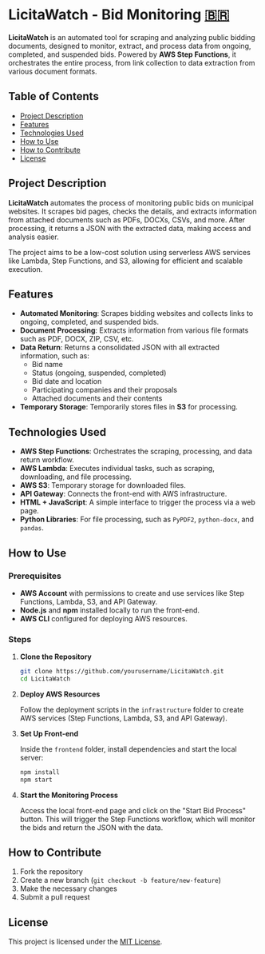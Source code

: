 # LicitaWatch - Bid Monitoring [:brazil:](leiame.md)

**LicitaWatch** is an automated tool for scraping and analyzing public bidding documents, designed to monitor, extract, and process data from ongoing, completed, and suspended bids. Powered by **AWS Step Functions**, it orchestrates the entire process, from link collection to data extraction from various document formats.

## Table of Contents

- [Project Description](#project-description)
- [Features](#features)
- [Technologies Used](#technologies-used)
- [How to Use](#how-to-use)
- [How to Contribute](#how-to-contribute)
- [License](#license)

## Project Description

**LicitaWatch** automates the process of monitoring public bids on municipal websites. It scrapes bid pages, checks the details, and extracts information from attached documents such as PDFs, DOCXs, CSVs, and more. After processing, it returns a JSON with the extracted data, making access and analysis easier.

The project aims to be a low-cost solution using serverless AWS services like Lambda, Step Functions, and S3, allowing for efficient and scalable execution.

## Features

- **Automated Monitoring**: Scrapes bidding websites and collects links to ongoing, completed, and suspended bids.
- **Document Processing**: Extracts information from various file formats such as PDF, DOCX, ZIP, CSV, etc.
- **Data Return**: Returns a consolidated JSON with all extracted information, such as:
  - Bid name
  - Status (ongoing, suspended, completed)
  - Bid date and location
  - Participating companies and their proposals
  - Attached documents and their contents
- **Temporary Storage**: Temporarily stores files in **S3** for processing.

## Technologies Used

- **AWS Step Functions**: Orchestrates the scraping, processing, and data return workflow.
- **AWS Lambda**: Executes individual tasks, such as scraping, downloading, and file processing.
- **AWS S3**: Temporary storage for downloaded files.
- **API Gateway**: Connects the front-end with AWS infrastructure.
- **HTML + JavaScript**: A simple interface to trigger the process via a web page.
- **Python Libraries**: For file processing, such as `PyPDF2`, `python-docx`, and `pandas`.

## How to Use

### Prerequisites

- **AWS Account** with permissions to create and use services like Step Functions, Lambda, S3, and API Gateway.
- **Node.js** and **npm** installed locally to run the front-end.
- **AWS CLI** configured for deploying AWS resources.

### Steps

1. **Clone the Repository**

   ```bash
   git clone https://github.com/yourusername/LicitaWatch.git
   cd LicitaWatch
   ```

2. **Deploy AWS Resources**

   Follow the deployment scripts in the `infrastructure` folder to create AWS services (Step Functions, Lambda, S3, and API Gateway).

3. **Set Up Front-end**

   Inside the `frontend` folder, install dependencies and start the local server:

   ```bash
   npm install
   npm start
   ```

4. **Start the Monitoring Process**

   Access the local front-end page and click on the "Start Bid Process" button. This will trigger the Step Functions workflow, which will monitor the bids and return the JSON with the data.

## How to Contribute

1. Fork the repository
2. Create a new branch (`git checkout -b feature/new-feature`)
3. Make the necessary changes
4. Submit a pull request

## License

This project is licensed under the [MIT License](LICENSE).